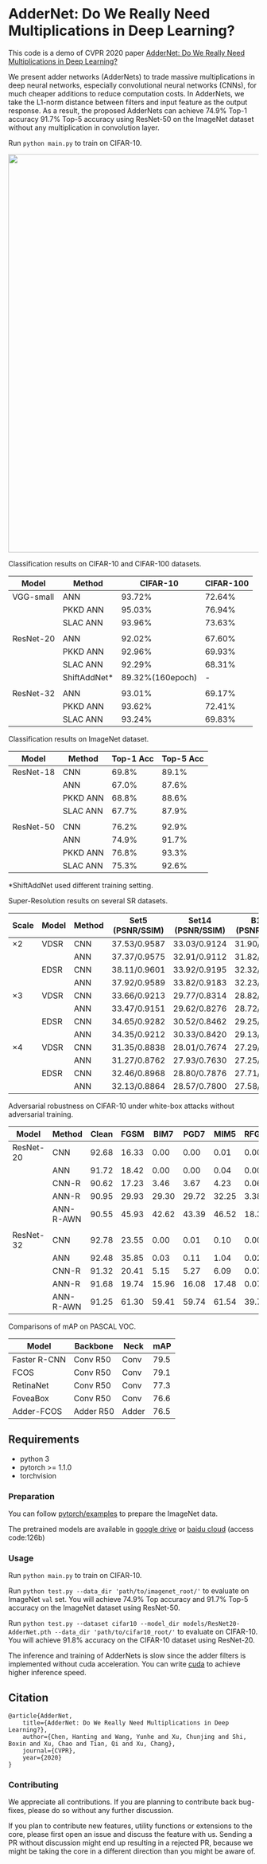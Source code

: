 # AdderNet: Do We Really Need Multiplications in Deep Learning?
This code is a demo of CVPR 2020 paper [AdderNet: Do We Really Need Multiplications in Deep Learning?](https://openaccess.thecvf.com/content_CVPR_2020/papers/Chen_AdderNet_Do_We_Really_Need_Multiplications_in_Deep_Learning_CVPR_2020_paper.pdf) 

We present adder networks (AdderNets) to trade massive multiplications in deep neural networks, especially convolutional neural networks (CNNs), for much cheaper additions to reduce computation costs. In AdderNets, we take the L1-norm distance between filters and input feature as the output response. As a result, the proposed AdderNets can achieve 74.9% Top-1 accuracy 91.7% Top-5 accuracy using ResNet-50 on the ImageNet dataset without any multiplication in convolution layer.

Run `python main.py` to train on CIFAR-10. 

<p align="center">
<img src="figures/visualization.png" width="800">
</p>

Classification results on CIFAR-10 and CIFAR-100 datasets.

| Model     | Method           | CIFAR-10 | CIFAR-100 |
| --------- | ---------------- | -------- | --------- |
| VGG-small | ANN           | 93.72%   | 72.64%    |
|           | PKKD ANN      | 95.03%   | 76.94%    |
|           | SLAC ANN      | 93.96%   | 73.63%    |
|           |                  |          |           |
| ResNet-20 | ANN              | 92.02%   | 67.60%    |
|           | PKKD ANN         | 92.96%   | 69.93%    |
|           | SLAC ANN         | 92.29%   | 68.31%    |
|           | ShiftAddNet* | 89.32%(160epoch)   | -         |
|           |                  |          |           |
| ResNet-32 | ANN              | 93.01%   | 69.17%    |
|           | PKKD ANN         | 93.62%   | 72.41%    |
|           | SLAC ANN         | 93.24%   | 69.83%    |

Classification results on ImageNet dataset.

| Model     | Method       | Top-1 Acc | Top-5 Acc |
| --------- | ------------ | --------- | --------- |
| ResNet-18 | CNN          | 69.8%     | 89.1%     |
|           | ANN     | 67.0%     | 87.6%     |
|           | PKKD ANN  | 68.8%     | 88.6%     |
|           | SLAC ANN  | 67.7%     | 87.9%     |
|           |              |           |           |
| ResNet-50 | CNN          | 76.2%     | 92.9%     |
|           | ANN          | 74.9%     | 91.7%     |
|           | PKKD ANN     | 76.8%     | 93.3%     |
|           | SLAC ANN  | 75.3%     | 92.6%     |

*ShiftAddNet used different training setting.

Super-Resolution results on several SR datasets.

| Scale | Model | Method  | Set5 (PSNR/SSIM) | Set14 (PSNR/SSIM) | B100 (PSNR/SSIM) | Urban100 (PSNR/SSIM) |
| ----- | ----- | ------- | ---------------- | ----------------- | ---------------- | -------------------- |
| ×2    | VDSR  | CNN     | 37.53/0.9587     | 33.03/0.9124      | 31.90/0.8960     | 30.76/0.9140         |
|       |       | ANN     | 37.37/0.9575     | 32.91/0.9112      | 31.82/0.8947     | 30.48/0.9099         |
|       | EDSR  | CNN     | 38.11/0.9601     | 33.92/0.9195      | 32.32/0.9013     | 32.93/0.9351         |
|       |       | ANN     | 37.92/0.9589     | 33.82/0.9183      | 32.23/0.9000     | 32.63/0.9309         |
| ×3    | VDSR  | CNN     | 33.66/0.9213     | 29.77/0.8314      | 28.82/0.7976     | 27.14/0.8279         |
|       |       | ANN     | 33.47/0.9151     | 29.62/0.8276      | 28.72/0.7953     | 26.95/0.8189         |
|       | EDSR  | CNN     | 34.65/0.9282     | 30.52/0.8462      | 29.25/0.8093     | 28.80/0.8653         |
|       |       | ANN     | 34.35/0.9212     | 30.33/0.8420      | 29.13/0.8068     | 28.54/0.8555         |
| ×4    | VDSR  | CNN     | 31.35/0.8838     | 28.01/0.7674      | 27.29/0.7251     | 25.18/0.7524         |
|       |       | ANN     | 31.27/0.8762     | 27.93/0.7630      | 27.25/0.7229     | 25.09/0.7445         |
|       | EDSR  | CNN     | 32.46/0.8968     | 28.80/0.7876      | 27.71/0.7420     | 26.64/0.8033         |
|       |       | ANN     | 32.13/0.8864     | 28.57/0.7800      | 27.58/0.7368     | 26.33/0.7874         |

Adversarial robustness on CIFAR-10 under white-box attacks without adversarial training.


| Model | Method | Clean | FGSM | BIM7 | PGD7 | MIM5 | RFGSM5| 
| ----- | ------ | ---- | ----- | ----- | ----- | ----- | ----- |
| ResNet-20 | CNN | 92.68 | 16.33 | 0.00 | 0.00 | 0.01 | 0.00 |
|       | ANN | 91.72 | 18.42 | 0.00 | 0.00 | 0.04 | 0.00 |
|       | CNN-R | 90.62 | 17.23 | 3.46 | 3.67 | 4.23 | 0.06 |
|       | ANN-R | 90.95 | 29.93 | 29.30 | 29.72 | 32.25 | 3.38 |
|       | ANN-R-AWN | 90.55 | 45.93 | 42.62 | 43.39 | 46.52 | 18.36 |
|  |  |  |  |  |  |  |  |
| ResNet-32 | CNN | 92.78 | 23.55 | 0.00 | 0.01 | 0.10 | 0.00 |
|       | ANN | 92.48 | 35.85 | 0.03 | 0.11 | 1.04 | 0.02 |
|       | CNN-R | 91.32 | 20.41 | 5.15 | 5.27 | 6.09 | 0.07 |
|       | ANN-R | 91.68 | 19.74 | 15.96 | 16.08 | 17.48 | 0.07 |
|       | ANN-R-AWN | 91.25 | 61.30 | 59.41 | 59.74 | 61.54 | 39.79 |

Comparisons of mAP on PASCAL VOC.

| Model | Backbone | Neck | mAP |
| ----- | ------ | ---- | ----- |
| Faster R-CNN | Conv R50 | Conv | 79.5 |
| FCOS | Conv R50 | Conv | 79.1 |
| RetinaNet | Conv R50 | Conv | 77.3 |
| FoveaBox | Conv R50 | Conv | 76.6 |
| Adder-FCOS | Adder R50 | Adder | 76.5 |


## Requirements

- python 3
- pytorch >= 1.1.0
- torchvision

### Preparation
You can follow [pytorch/examples](https://github.com/pytorch/examples/tree/master/imagenet) to prepare the ImageNet data.

The pretrained models are available in [google drive](https://drive.google.com/drive/folders/11ZdIst5Vwqx9Y5zHhirfaI94_7RhcBZH?usp=sharing) or [baidu cloud](https://pan.baidu.com/s/1pkaWhhKVoWPv-MCUjvxzCw) (access code:126b)

### Usage
Run `python main.py` to train on CIFAR-10. 

Run `python test.py --data_dir 'path/to/imagenet_root/'` to evaluate on ImageNet `val` set. You will achieve 74.9% Top accuracy and 91.7% Top-5 accuracy on the ImageNet dataset using ResNet-50.

Run `python test.py --dataset cifar10 --model_dir models/ResNet20-AdderNet.pth --data_dir 'path/to/cifar10_root/'` to evaluate on CIFAR-10. You will achieve 91.8% accuracy on the CIFAR-10 dataset using ResNet-20.

The inference and training of AdderNets is slow since the adder filters is implemented without cuda acceleration. You can write [cuda](https://docs.nvidia.com/cuda/cuda-samples/index.html) to achieve higher inference speed. 

## Citation
	@article{AdderNet,
		title={AdderNet: Do We Really Need Multiplications in Deep Learning?},
		author={Chen, Hanting and Wang, Yunhe and Xu, Chunjing and Shi, Boxin and Xu, Chao and Tian, Qi and Xu, Chang},
		journal={CVPR},
		year={2020}
	}

### Contributing
We appreciate all contributions. If you are planning to contribute back bug-fixes, please do so without any further discussion.

If you plan to contribute new features, utility functions or extensions to the core, please first open an issue and discuss the feature with us. Sending a PR without discussion might end up resulting in a rejected PR, because we might be taking the core in a different direction than you might be aware of.
